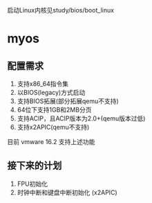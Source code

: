 启动Linux内核见study/bios/boot_linux

# myos
## 配置需求
1. 支持x86_64指令集
2. 以BIOS(legacy)方式启动
3. 支持BIOS拓展(部分拓展qemu不支持)
4. 64位下支持1GB和2MB分页
5. 支持ACIP，且ACIP版本为2.0+(qemu版本过低)
6. 支持x2APIC(qemu不支持)

目前 vmware 16.2 支持上述功能
## 接下来的计划
1. FPU初始化
2. 时钟中断和键盘中断初始化 (x2APIC)
